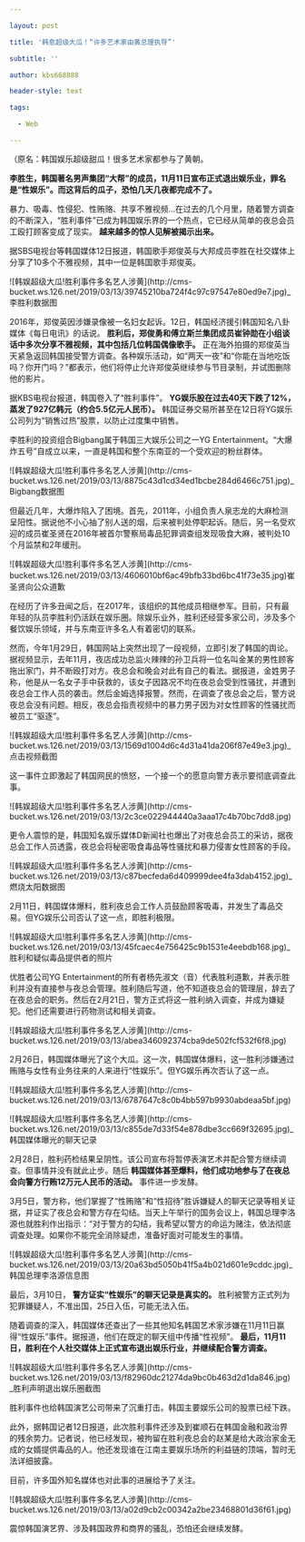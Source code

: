 ---
layout: post
title: '韩愈超级大瓜！“许多艺术家由黄总理执导”'
subtitle: ''
author: kbs668888
header-style: text
tags:
  - Web
---
（原名：韩国娱乐超级甜瓜！很多艺术家都参与了黄朝。

 **李胜生，韩国著名男声集团“大帮”的成员，11月11日宣布正式退出娱乐业，罪名是“性娱乐”。而这背后的瓜子，恐怕几天几夜都完成不了。**

暴力、吸毒、性侵犯、性贿赂、共享不雅视频…在过去的几个月里，随着警方调查的不断深入，“胜利事件”已成为韩国娱乐界的一个热点，它已经从简单的夜总会员工殴打顾客变成了现实。
**越来越多的惊人见解被揭示出来。**

据SBS电视台等韩国媒体12日报道，韩国歌手郑俊英与大邦成员李胜在社交媒体上分享了10多个不雅视频，其中一位是韩国歌手郑俊英。

![韩娱超级大瓜!胜利事件多名艺人涉黄](http://cms-
bucket.ws.126.net/2019/03/13/39745210ba724f4c97c97547e80ed9e7.jpg)_李胜利数据图

2016年，郑俊英因涉嫌录像被一名妇女起诉。12日，韩国经济援引韩国知名八卦媒体《每日电讯》的话说。
**胜利后，郑俊勇和傅立斯兰集团成员崔钟勋在小组谈话中多次分享不雅视频，其中包括几位韩国偶像歌手。**
正在海外拍摄的郑俊英当天紧急返回韩国接受警方调查。各种娱乐活动，如“两天一夜”和“你能在当地吃饭吗？你开门吗？”都表示，他们将停止允许郑俊英继续参与节目录制，并试图删除他的影片。

据KBS电视台报道，韩国卷入了“胜利事件”。 **YG娱乐股在过去40天下跌了12%，蒸发了927亿韩元（约合5.5亿元人民币）。**
韩国证券交易所甚至在12日将YG娱乐公司列为“销售过热”股票，以防止过度集中销售。

李胜利的投资组合Bigbang属于韩国三大娱乐公司之一YG
Entertainment。“大爆炸五号”自成立以来，一直是韩国和整个东南亚的一个受欢迎的粉丝群体。

![韩娱超级大瓜!胜利事件多名艺人涉黄](http://cms-
bucket.ws.126.net/2019/03/13/8875c43d1cd34ed1bcbe284d6466c751.jpg)_ Bigbang数据图

但最近几年，大爆炸陷入了困境。首先，2011年，小组负责人泉志龙的大麻检测呈阳性。据说他不小心抽了别人送的烟，后来被判处停职起诉。随后，另一名受欢迎的成员崔圣贤在2016年被首尔警察局毒品犯罪调查组发现吸食大麻，被判处10个月监禁和2年缓刑。

![韩娱超级大瓜!胜利事件多名艺人涉黄](http://cms-
bucket.ws.126.net/2019/03/13/4606010bf6ac49bfb33bd6bc41f73e35.jpg)崔圣贤向公众道歉

在经历了许多丑闻之后，在2017年，该组织的其他成员相继参军。目前，只有最年轻的队员李胜利仍活跃在娱乐圈。除娱乐业外，胜利还经营多家公司，涉及多个餐饮娱乐领域，并与东南亚许多名人有着密切的联系。

然而，今年1月29日，韩国网站上突然出现了一段视频，立即引发了韩国的舆论。据视频显示，去年11月，夜店成功总监火辣辣的孙卫兵将一位名叫金某的男性顾客拖出家门，并不断殴打对方。夜总会和晚会对此有自己的看法。据报道，金姓男子称，他是从一名女子手中获救的，该女子因路况不均在夜总会受到性骚扰，并遭到夜总会工作人员的袭击。然后金姆选择报警。然而，在调查了夜总会之后，警方说夜总会没有问题。相反，夜总会指责视频中的暴力男子因为对女性顾客的性骚扰而被员工“驱逐”。

![韩娱超级大瓜!胜利事件多名艺人涉黄](http://cms-
bucket.ws.126.net/2019/03/13/1569d1004d6c4d31a41da206f87e49e3.jpg)_点击视频截图

这一事件立即激起了韩国网民的愤怒，一个接一个的愿意向警方表示要彻底调查此事。

![韩娱超级大瓜!胜利事件多名艺人涉黄](http://cms-
bucket.ws.126.net/2019/03/13/2c3ce022944440a3aaa17c4b70bc7dd8.jpg)

更令人震惊的是，韩国知名娱乐媒体D新闻社也爆出了对夜总会员工的采访，据夜总会工作人员透露，夜总会将秘密吸食毒品等性骚扰和暴力侵害女性顾客的手段。

![韩娱超级大瓜!胜利事件多名艺人涉黄](http://cms-
bucket.ws.126.net/2019/03/13/c87becfeda6d409999dee4fa3dab4152.jpg)_燃烧太阳数据图

2月11日，韩国媒体爆料，胜利夜总会工作人员鼓励顾客吸毒，并发生了毒品交易。但YG娱乐公司否认了这一点，即胜利极限。

![韩娱超级大瓜!胜利事件多名艺人涉黄](http://cms-
bucket.ws.126.net/2019/03/13/45fcaec4e756425c9b1531e4eebdb168.jpg)_胜利和疑似毒品提供者的照片

优胜者公司YG
Entertainment的所有者杨先淑文（音）代表胜利道歉，并表示胜利并没有直接参与夜总会管理。胜利随后写道，他不知道夜总会的管理层，辞去了在夜总会的职务。然后在2月21日，警方正式将这一胜利纳入调查，并成为嫌疑犯。他们还需要进行药物测试和相关调查。

![韩娱超级大瓜!胜利事件多名艺人涉黄](http://cms-
bucket.ws.126.net/2019/03/13/abea346092374cba9de502fcf532f6f8.jpg)

2月26日，韩国媒体曝光了这个大瓜。这一次，韩国媒体爆料，这一胜利涉嫌通过贿赂与女性有业务往来的人来进行“性娱乐”。但YG娱乐再次否认了这一点。

![韩娱超级大瓜!胜利事件多名艺人涉黄](http://cms-
bucket.ws.126.net/2019/03/13/6787647c8c0b4bb597b9930abdeaa5bf.jpg)

![韩娱超级大瓜!胜利事件多名艺人涉黄](http://cms-
bucket.ws.126.net/2019/03/13/c855de7d33f54e878dbe3cc669f32695.jpg)_韩国媒体曝光的聊天记录

2月28日，胜利药检结果呈阴性。该公司宣布将暂停表演艺术并配合警方继续调查。但事情并没有就此止步。随后
**韩国媒体甚至爆料，他们成功地参与了在夜总会向警方行贿12万元人民币的活动。** 事件进一步发酵。

3月5日，警方称，他们掌握了“性贿赂”和“性招待”胜诉嫌疑人的聊天记录等相关证据，并证实了夜总会和警方存在勾结。当天上午举行的国务会议上，韩国总理李洛源也就胜利作出指示：“对于警方的勾结，我希望以警方的命运为赌注，依法彻底调查处理。如果你不能完全消除疑虑，准备好面对可能发生的事情。

![韩娱超级大瓜!胜利事件多名艺人涉黄](http://cms-
bucket.ws.126.net/2019/03/13/20a63bd5050b41f5a4b021d601e9cddc.jpg)_韩国总理李洛源信息图

最后，3月10日， **警方证实“性娱乐”的聊天记录是真实的。** 胜利被警方正式列为犯罪嫌疑人，不准出国，25日入伍，可能无法入伍。

随着调查的深入，韩国媒体还查出了一些其他知名韩国艺术家涉嫌在11月11日赢得“性娱乐”事件。据报道，他们在既定的聊天组中传播“性视频”。
**最后，11月11日，胜利在个人社交媒体上正式宣布退出娱乐行业，并继续配合警方调查。**

![韩娱超级大瓜!胜利事件多名艺人涉黄](http://cms-
bucket.ws.126.net/2019/03/13/f82960dc21274da9bc0b463d2d1da846.jpg)
_胜利声明退出娱乐圈截图

胜利事件也给韩国演艺公司带来了沉重打击。韩国主要娱乐公司的股票已经下跌。

此外，据韩国记者12日报道，此次胜利事件还涉及到崔顺石在韩国金融和政治界的残余势力。记者说，他已经发现，被拘留在胜利夜总会的赵某是给大政治家金无成的女婿提供毒品的人。他还发现谁在江南主要娱乐场所的利益链的顶端，暂时无法详细披露。

目前，许多国外知名媒体也对此事的进展给予了关注。

![韩娱超级大瓜!胜利事件多名艺人涉黄](http://cms-
bucket.ws.126.net/2019/03/13/a02d9cb2c00342a2be23468801d36f61.jpg)

震惊韩国演艺界、涉及韩国政界和商界的骚乱，恐怕还会继续发酵。

